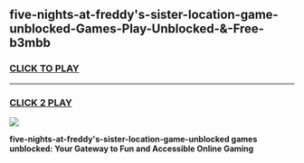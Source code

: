 
## five-nights-at-freddy's-sister-location-game-unblocked-Games-Play-Unblocked-&-Free-b3mbb
<h3>
<a href="https://premium76.site?title=five-nights-at-freddy's-sister-location-game-unblocked&ref=24A">CLICK TO PLAY</a></h3>
<hr>

<h3>
<a href="https://premium76.site?title=five-nights-at-freddy's-sister-location-game-unblocked&ref=24A">CLICK 2 PLAY</a>
  
</h3>

<a href="https://premium76.site?title=five-nights-at-freddy's-sister-location-game-unblocked&ref=24A"><img src="https://clearcache.store/games.png"></a>


**five-nights-at-freddy's-sister-location-game-unblocked games unblocked: Your Gateway to Fun and Accessible Online Gaming**
